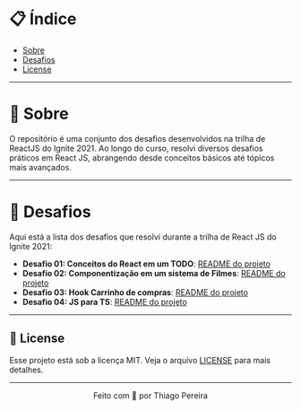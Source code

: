 # :clipboard: Índice

- [Sobre](#sobre)
- [Desafios](#desafios)
- [License](#license)

---

<a id="sobre"></a>

# :scroll: Sobre

O repositório é uma conjunto dos desafios desenvolvidos na trilha de ReactJS do Ignite 2021. Ao longo do curso, resolvi diversos desafios práticos em React JS, abrangendo desde conceitos básicos até tópicos mais avançados.

---

<a id="desafios"></a>

# :rocket: Desafios

Aqui está a lista dos desafios que resolvi durante a trilha de React JS do Ignite 2021:

- **Desafio 01: Conceitos do React em um TODO**: [README do projeto](./01-desafio-todo/README.md)
- **Desafio 02: Componentização em um sistema de Filmes**: [README do projeto](./02-desafio-filmes-componentes/README.md)
- **Desafio 03: Hook Carrinho de compras**: [README do projeto](./03-desafio-carrinho-compras/README.md)
- **Desafio 04: JS para TS**: [README do projeto](./04-desafio-js-para-ts/README.md)

---

<a id="license"></a>

## :memo: License

Esse projeto está sob a licença MIT. Veja o arquivo [LICENSE](LICENSE) para mais detalhes.

---

<p align="center">
    Feito com 💜 por Thiago Pereira
</p>
